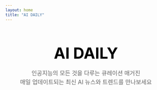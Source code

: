 ```yaml
---
layout: home
title: "AI DAILY"
---
```


<div style="text-align: center; margin-bottom: 60px;">
  <h1 style="font-size: 48px; font-weight: 700; margin-bottom: 20px; color: #000;">AI DAILY</h1>
  <p style="font-size: 18px; color: #666; max-width: 600px; margin: 0 auto; line-height: 1.6;">
    인공지능의 모든 것을 다루는 큐레이션 매거진<br>
    매일 업데이트되는 최신 AI 뉴스와 트렌드를 만나보세요
  </p>
</div> 
